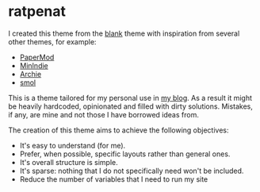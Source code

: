 # ratpenat

I created this theme from the [blank](https://themes.gohugo.io/themes/blank/) theme
with inspiration from several other themes, for example:
* [PaperMod](https://themes.gohugo.io/themes/hugo-papermod/)
* [MinIndie](https://git.sr.ht/~bacardi55/MinIndie)
* [Archie](https://github.com/athul/archie)
* [smol](https://themes.gohugo.io/themes/smol/)

This is a theme tailored for my personal use in [my blog](https://quiroptero.blog).
As a result it might be heavily hardcoded, opinionated and filled with dirty solutions.
Mistakes, if any, are mine and not those I have borrowed ideas from.

The creation of this theme aims to achieve the following objectives:

* It's easy to understand (for me).
* Prefer, when possible, specific layouts rather than general ones.
* It's overall structure is simple.
* It's sparse: nothing that I do not specifically need won't be included.
* Reduce the number of variables that I need to run my site
